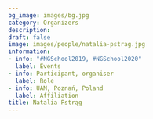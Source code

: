 ```yaml
---
bg_image: images/bg.jpg
category: Organizers
description: 
draft: false
image: images/people/natalia-pstrag.jpg
information:
- info: "#NGSchool2019, #NGSchool2020"
  label: Events
- info: Participant, organiser
  label: Role
- info: UAM, Poznań, Poland
  label: Affiliation
title: Natalia Pstrąg
---
```

